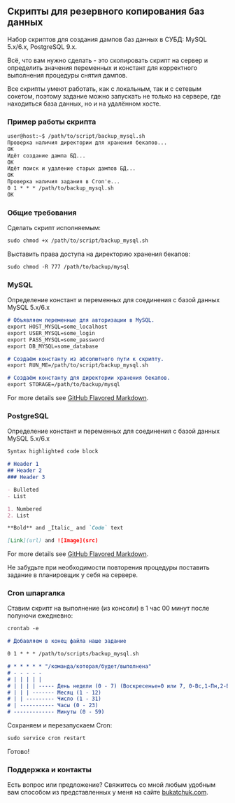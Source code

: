 ## Скрипты для резервного копирования баз данных

Набор скриптов для создания дампов баз данных в СУБД: MySQL 5.x/6.x, PostgreSQL 9.x.

Всё, что вам нужно сделать - это скопировать скрипт на сервер и определить значения переменных и констант для корректного выполнения процедуры снятия дампов. 

Все скрипты умеют работать, как с локальным, так и с сетевым сокетом, поэтому задание можно запускать не только на сервере, где находиться база данных, но и на удалённом хосте.

### Пример работы скрипта
```markdown
user@host:~$ /path/to/script/backup_mysql.sh 
Проверка наличия директории для хранения бекапов...
OK
Идёт создание дампа БД...
OK
Идёт поиск и удаление старых дампов БД...
ОК
Проверка наличия задания в Cron'e...
0 1 * * * /path/to/backup_mysql.sh
OK
```

### Общие требования
Сделать скрипт исполняемым:
```markdown
sudo chmod +x /path/to/script/backup_mysql.sh
```

Выставить права доступа на директорию хранения бекапов:
```markdown
sudo chmod -R 777 /path/to/backup/mysql
```

### MySQL

Определение констант и переменных для соединения с базой данных MySQL 5.x/6.x

```markdown
# Объявляем переменные для авторизации в MySQL.
export HOST_MYSQL=some_localhost
export USER_MYSQL=some_login
export PASS_MYSQL=some_password
export DB_MYSQL=some_database

# Создаём константу из абсолютного пути к скрипту.
export RUN_ME=/path/to/script/backup_mysql.sh

# Создаём константу для директории хранения бекапов.
export STORAGE=/path/to/backup/mysql
```

For more details see [GitHub Flavored Markdown](https://guides.github.com/features/mastering-markdown/).

### PostgreSQL

Определение констант и переменных для соединения с базой данных MySQL 5.x/6.x

```markdown
Syntax highlighted code block

# Header 1
## Header 2
### Header 3

- Bulleted
- List

1. Numbered
2. List

**Bold** and _Italic_ and `Code` text

[Link](url) and ![Image](src)
```

For more details see [GitHub Flavored Markdown](https://guides.github.com/features/mastering-markdown/).

Не забудьте при необходимости повторения процедуры поставить задание в планировщик у себя на сервере.

### Cron шпаргалка
Ставим скрипт на выполнение (из консоли) в 1 час 00 минут после полуночи ежедневно:

```markdown
crontab -e

# Добавляем в конец файла наше задание

0 1 * * * /path/to/scripts/backup_mysql.sh

# * * * * * "/команда/которая/будет/выполнена"
# - - - - -
# | | | | |
# | | | | ----- День недели (0 - 7) (Воскресенье=0 или 7, 0-Вс,1-Пн,2-Вт,3-Ср,4-Чт,5-Пт,6-Сб,7-Вс)
# | | | ------- Месяц (1 - 12)
# | | --------- Число (1 - 31)
# | ----------- Часы (0 - 23)
# ------------- Минуты (0 - 59)
```
Сохраняем и перезапускаем Cron:

```markdown
sudo service cron restart
```

Готово!

### Поддержка и контакты

Есть вопрос или предложение? Свяжитесь со мной любым удобным вам способом из представленных у меня на сайте [bukatchuk.com](https://bukatchuk.com/contacts/).
